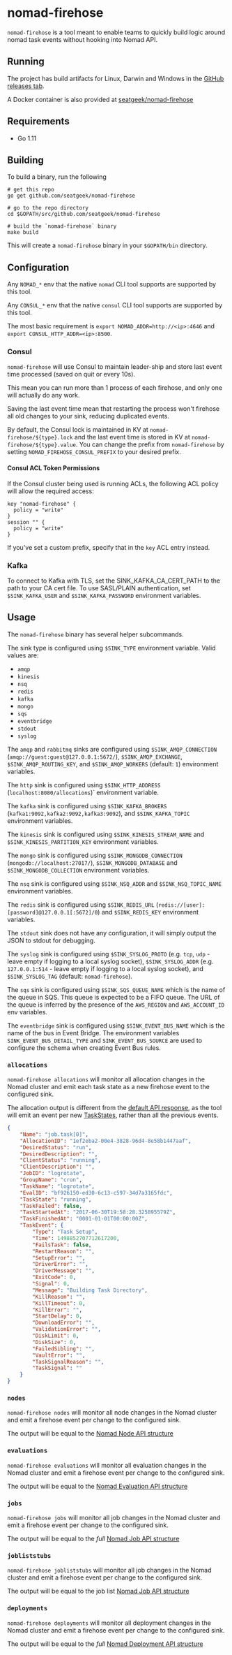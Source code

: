 # nomad-firehose

`nomad-firehose` is a tool meant to enable teams to quickly build logic around nomad task events without hooking into Nomad API.

## Running

The project has build artifacts for Linux, Darwin and Windows in the [GitHub releases tab](https://github.com/seatgeek/nomad-firehose/releases).

A Docker container is also provided at [seatgeek/nomad-firehose](https://hub.docker.com/r/seatgeek/nomad-firehose/tags/)

## Requirements

- Go 1.11

## Building

To build a binary, run the following

```shell
# get this repo
go get github.com/seatgeek/nomad-firehose

# go to the repo directory
cd $GOPATH/src/github.com/seatgeek/nomad-firehose

# build the `nomad-firehose` binary
make build
```

This will create a `nomad-firehose` binary in your `$GOPATH/bin` directory.

## Configuration

Any `NOMAD_*` env that the native `nomad` CLI tool supports are supported by this tool.

Any `CONSUL_*` env that the native `consul` CLI tool supports are supported by this tool.

The most basic requirement is `export NOMAD_ADDR=http://<ip>:4646` and `export CONSUL_HTTP_ADDR=<ip>:8500`.

### Consul

`nomad-firehose` will use Consul to maintain leader-ship and store last event time processed (saved on quit or every 10s).

This mean you can run more than 1 process of each firehose, and only one will actually do any work.

Saving the last event time mean that restarting the process won't firehose all old changes to your sink, reducing duplicated events.

By default, the Consul lock is maintained in KV at `nomad-firehose/${type}.lock` and the last event time is stored in KV at `nomad-firehose/${type}.value`. You can change the prefix from `nomad-firehose` by setting `NOMAD_FIREHOSE_CONSUL_PREFIX` to your desired prefix.

#### Consul ACL Token Permissions

If the Consul cluster being used is running ACLs, the following ACL policy will allow the required access:

```hcl
key "nomad-firehose" {
  policy = "write"
}
session "" {
  policy = "write"
}
```

If you've set a custom prefix, specify that in the `key` ACL entry instead.

### Kafka

To connect to Kafka with TLS, set the SINK_KAFKA_CA_CERT_PATH to the path to your CA cert file.
To use SASL/PLAIN authentication, set `$SINK_KAFKA_USER` and `$SINK_KAFKA_PASSWORD` environment variables.


## Usage

The `nomad-firehose` binary has several helper subcommands.

The sink type is configured using `$SINK_TYPE` environment variable. Valid values are:
- `amqp`
- `kinesis`
- `nsq`
- `redis`
- `kafka`
- `mongo`
- `sqs`
- `eventbridge`
- `stdout`
- `syslog`

The `amqp` and `rabbitmq` sinks are configured using `$SINK_AMQP_CONNECTION` (`amqp://guest:guest@127.0.0.1:5672/`), `$SINK_AMQP_EXCHANGE`, `$SINK_AMQP_ROUTING_KEY`, and `$SINK_AMQP_WORKERS` (default: `1`) environment variables.

The `http` sink is configured using `$SINK_HTTP_ADDRESS` (`localhost:8080/allocations`)` environment variable.

The `kafka` sink is configured using `$SINK_KAFKA_BROKERS` (`kafka1:9092,kafka2:9092,kafka3:9092`), and `$SINK_KAFKA_TOPIC` environment variables.

The `kinesis` sink is configured using `$SINK_KINESIS_STREAM_NAME` and `$SINK_KINESIS_PARTITION_KEY` environment variables.

The `mongo` sink is configured using `$SINK_MONGODB_CONNECTION` (`mongodb://localhost:27017/`), `$SINK_MONGODB_DATABASE` and `$SINK_MONGODB_COLLECTION` environment variables.

The `nsq` sink is configured using `$SINK_NSQ_ADDR` and `$SINK_NSQ_TOPIC_NAME` environment variables.

The `redis` sink is configured using `$SINK_REDIS_URL` (`redis://[user]:[password]@127.0.0.1[:5672]/0`) and `$SINK_REDIS_KEY` environment variables.

The `stdout` sink does not have any configuration, it will simply output the JSON to stdout for debugging.

The `syslog` sink is configured using `$SINK_SYSLOG_PROTO` (e.g. `tcp`, `udp` - leave empty if logging to a local syslog socket), `$SINK_SYSLOG_ADDR` (e.g. `127.0.0.1:514` - leave empty if logging to a local syslog socket), and `$SINK_SYSLOG_TAG` (default: `nomad-firehose`).

The `sqs` sink is configured using `$SINK_SQS_QUEUE_NAME` which is the name of the queue in SQS. This queue is expected to be a FIFO queue.
The URL of the queue is inferred by the presence of the `AWS_REGION` and `AWS_ACCOUNT_ID` env variables.

The `eventbridge` sink is configured using `$SINK_EVENT_BUS_NAME` which is the name of the bus in Event Bridge. The environment variables `SINK_EVENT_BUS_DETAIL_TYPE` and `SINK_EVENT_BUS_SOURCE` are used to configure the schema when creating Event Bus rules.

### `allocations`

`nomad-firehose allocations` will monitor all allocation changes in the Nomad cluster and emit each task state as a new firehose event to the configured sink.

The allocation output is different from the [default API response](https://www.nomadproject.io/api/allocations.html), as the tool will emit an event per new [TaskStates](https://www.nomadproject.io/docs/http/allocs.html), rather than all the previous events.

```json
{
    "Name": "job.task[0]",
    "AllocationID": "1ef2eba2-00e4-3828-96d4-8e58b1447aaf",
    "DesiredStatus": "run",
    "DesiredDescription": "",
    "ClientStatus": "running",
    "ClientDescription": "",
    "JobID": "logrotate",
    "GroupName": "cron",
    "TaskName": "logrotate",
    "EvalID": "bf926150-ed30-6c13-c597-34d7a3165fdc",
    "TaskState": "running",
    "TaskFailed": false,
    "TaskStartedAt": "2017-06-30T19:58:28.325895579Z",
    "TaskFinishedAt": "0001-01-01T00:00:00Z",
    "TaskEvent": {
        "Type": "Task Setup",
        "Time": 1498852707712617200,
        "FailsTask": false,
        "RestartReason": "",
        "SetupError": "",
        "DriverError": "",
        "DriverMessage": "",
        "ExitCode": 0,
        "Signal": 0,
        "Message": "Building Task Directory",
        "KillReason": "",
        "KillTimeout": 0,
        "KillError": "",
        "StartDelay": 0,
        "DownloadError": "",
        "ValidationError": "",
        "DiskLimit": 0,
        "DiskSize": 0,
        "FailedSibling": "",
        "VaultError": "",
        "TaskSignalReason": "",
        "TaskSignal": ""
    }
}
```

### `nodes`

`nomad-firehose nodes` will monitor all node changes in the Nomad cluster and emit a firehose event per change to the configured sink.

The output will be equal to the [Nomad Node API structure](https://www.nomadproject.io/api/nodes.html)

### `evaluations`

`nomad-firehose evaluations` will monitor all evaluation changes in the Nomad cluster and emit a firehose event per change to the configured sink.

The output will be equal to the [Nomad Evaluation API structure](https://www.nomadproject.io/api/evaluations.html)

### `jobs`

`nomad-firehose jobs` will monitor all job changes in the Nomad cluster and emit a firehose event per change to the configured sink.

The output will be equal to the *full* [Nomad Job API structure](https://www.nomadproject.io/api/jobs.html#read-job)

### `jobliststubs`

`nomad-firehose jobliststubs` will monitor all job changes in the Nomad cluster and emit a firehose event per change to the configured sink.

The output will be equal to the job list [Nomad Job API structure](https://www.nomadproject.io/api/jobs.html#list-jobs)

### `deployments`

`nomad-firehose deployments` will monitor all deployment changes in the Nomad cluster and emit a firehose event per change to the configured sink.

The output will be equal to the *full* [Nomad Deployment API structure](https://www.nomadproject.io/api/deployments.html)

